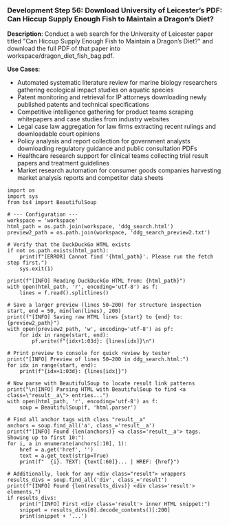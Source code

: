 ### Development Step 56: Download University of Leicester’s PDF: Can Hiccup Supply Enough Fish to Maintain a Dragon’s Diet?

**Description**: Conduct a web search for the University of Leicester paper titled "Can Hiccup Supply Enough Fish to Maintain a Dragon’s Diet?" and download the full PDF of that paper into workspace/dragon_diet_fish_bag.pdf.

**Use Cases**:
- Automated systematic literature review for marine biology researchers gathering ecological impact studies on aquatic species
- Patent monitoring and retrieval for IP attorneys downloading newly published patents and technical specifications
- Competitive intelligence gathering for product teams scraping whitepapers and case studies from industry websites
- Legal case law aggregation for law firms extracting recent rulings and downloadable court opinions
- Policy analysis and report collection for government analysts downloading regulatory guidance and public consultation PDFs
- Healthcare research support for clinical teams collecting trial result papers and treatment guidelines
- Market research automation for consumer goods companies harvesting market analysis reports and competitor data sheets

```
import os
import sys
from bs4 import BeautifulSoup

# --- Configuration ---
workspace = 'workspace'
html_path = os.path.join(workspace, 'ddg_search.html')
preview2_path = os.path.join(workspace, 'ddg_search_preview2.txt')

# Verify that the DuckDuckGo HTML exists
if not os.path.exists(html_path):
    print(f"[ERROR] Cannot find '{html_path}'. Please run the fetch step first.")
    sys.exit(1)

print(f"[INFO] Reading DuckDuckGo HTML from: {html_path}")
with open(html_path, 'r', encoding='utf-8') as f:
    lines = f.read().splitlines()

# Save a larger preview (lines 50–200) for structure inspection
start, end = 50, min(len(lines), 200)
print(f"[INFO] Saving raw HTML lines {start} to {end} to: {preview2_path}")
with open(preview2_path, 'w', encoding='utf-8') as pf:
    for idx in range(start, end):
        pf.write(f"{idx+1:03d}: {lines[idx]}\n")

# Print preview to console for quick review by tester
print("[INFO] Preview of lines 50–200 in ddg_search.html:")
for idx in range(start, end):
    print(f"{idx+1:03d}: {lines[idx]}")

# Now parse with BeautifulSoup to locate result link patterns
print("\n[INFO] Parsing HTML with BeautifulSoup to find <a class=\"result__a\"> entries...")
with open(html_path, 'r', encoding='utf-8') as f:
    soup = BeautifulSoup(f, 'html.parser')

# Find all anchor tags with class "result__a"
anchors = soup.find_all('a', class_='result__a')
print(f"[INFO] Found {len(anchors)} <a class='result__a'> tags. Showing up to first 10:")
for i, a in enumerate(anchors[:10], 1):
    href = a.get('href', '')
    text = a.get_text(strip=True)
    print(f"  {i}. TEXT: {text[:60]}... | HREF: {href}")

# Additionally, look for any <div class="result"> wrappers
results_divs = soup.find_all('div', class_='result')
print(f"[INFO] Found {len(results_divs)} <div class='result'> elements.")
if results_divs:
    print("[INFO] First <div class='result'> inner HTML snippet:")
    snippet = results_divs[0].decode_contents()[:200]
    print(snippet + '...')

```